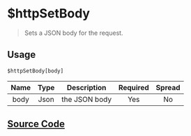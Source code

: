 # $httpSetBody
> Sets a JSON body for the request.
## Usage
```
$httpSetBody[body]
```
| Name | Type | Description | Required | Spread
| :---: | :---: | :---: | :---: | :---: |
body | Json | the JSON body | Yes | No
## [Source Code](https://github.com/tryforge/ForgeScript-V2/blob/main/docs/functions/httpSetBody.md)